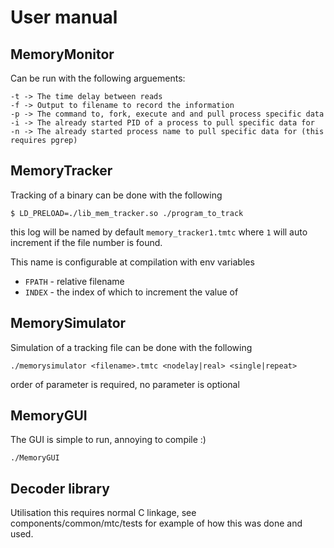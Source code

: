 
# User manual 


## MemoryMonitor
Can be run with the following arguements:
```
-t -> The time delay between reads
-f -> Output to filename to record the information
-p -> The command to, fork, execute and and pull process specific data
-i -> The already started PID of a process to pull specific data for
-n -> The already started process name to pull specific data for (this requires pgrep)
```

## MemoryTracker
Tracking of a binary can be done with the following
```
$ LD_PRELOAD=./lib_mem_tracker.so ./program_to_track
```
this log will be named by default `memory_tracker1.tmtc` where `1` will auto increment if the file number is found.

This name is configurable at compilation with env variables 
- `FPATH` - relative filename
- `INDEX` - the index of which to increment the value of

## MemorySimulator
Simulation of a tracking file can be done with the following
```
./memorysimulator <filename>.tmtc <nodelay|real> <single|repeat>
```
order of parameter is required, no parameter is optional

## MemoryGUI
The GUI is simple to run, annoying to compile :)
```
./MemoryGUI
```

## Decoder library
Utilisation this requires normal C linkage, see components/common/mtc/tests for example of how this was done and used.

